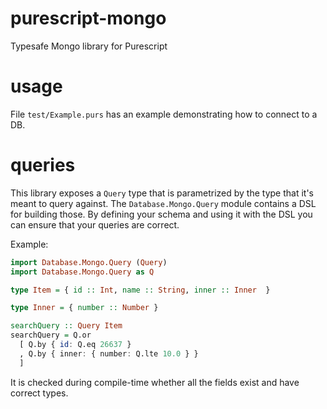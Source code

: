 # purescript-mongo
Typesafe Mongo library for Purescript

# usage
File `test/Example.purs` has an example demonstrating how to connect to a DB.

# queries

This library exposes a `Query` type that is parametrized by the type that it's meant to query against.
The `Database.Mongo.Query` module contains a DSL for building those.
By defining your schema and using it with the DSL you can ensure that your queries are correct.

Example:
```purs
import Database.Mongo.Query (Query)
import Database.Mongo.Query as Q

type Item = { id :: Int, name :: String, inner :: Inner  }

type Inner = { number :: Number } 

searchQuery :: Query Item
searchQuery = Q.or
  [ Q.by { id: Q.eq 26637 }
  , Q.by { inner: { number: Q.lte 10.0 } }
  ]
```

It is checked during compile-time whether all the fields exist and have correct types.
